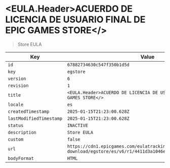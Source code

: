 # <EULA.Header>ACUERDO DE LICENCIA DE USUARIO FINAL DE EPIC GAMES STORE</>

> Store EULA

| Key | Value |
| --- | ----- |
| `id` | `67882734630c547f350b1d5d` |
| `key` | `egstore` |
| `version` | `6` |
| `revision` | `1` |
| `title` | `<EULA.Header>ACUERDO DE LICENCIA DE USUARIO FINAL DE EPIC GAMES STORE</>` |
| `locale` | `es` |
| `createdTimestamp` | `2025-01-15T21:23:00.628Z` |
| `lastModifiedTimestamp` | `2025-01-15T21:23:00.628Z` |
| `status` | `INACTIVE` |
| `description` | `Store EULA` |
| `custom` | `false` |
| `url` | `https://cdn1.epicgames.com/eulatracking-download/egstore/es/v6/r1/4411d3a1046ec58400edf06641f265da.pdf` |
| `bodyFormat` | `HTML` |
